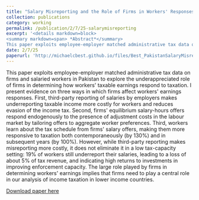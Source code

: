```yaml
---
title: "Salary Misreporting and the Role of Firms in Workers' Responses to Taxes: Evidence from Pakistan"
collection: publications
category: working
permalink: /publication/2/7/25-salarymisreporting
excerpt: '<details markdown=block>
<summary markdown=span> *Abstract*</summary> 
This paper exploits employee-employer matched administrative tax data on firms and salaried workers in Pakistan to explore the underappreciated role of firms in determining how workers&apos; taxable earnings respond to taxation. I present evidence on three ways in which firms affect workers&apos; earnings responses. First, third-party reporting of salaries by employers makes underreporting taxable income more costly for workers and reduces evasion of the income tax. Second, firms&apos; equilibrium salary-hours offers respond endogenously to the presence of adjustment costs in the labour market by tailoring offers to aggregate worker preferences. Third, workers learn about the tax schedule from firms&apos; salary offers, making them more responsive to taxation both contemporaneously (by 130%) and in subsequent years (by 100%). However, while third-party reporting makes misreporting more costly, it does not eliminate it in a low tax-capacity setting: 19% of workers still underreport their salaries, leading to a loss of about 5% of tax revenue, and indicating high returns to investments in improving enforcement capacity. The large role played by firms in determining workers&apos; earnings implies that firms need to play a central role in our analysis of income taxation in lower income countries.'
date: 2/7/25
paperurl: 'http://michaelcbest.github.io/files/Best_PakistanSalaryMisreporting_Feb2025.pdf'
---
```

 
This paper exploits employee-employer matched administrative tax data on firms and salaried workers in Pakistan to explore the underappreciated role of firms in determining how workers&apos; taxable earnings respond to taxation. I present evidence on three ways in which firms affect workers&apos; earnings responses. First, third-party reporting of salaries by employers makes underreporting taxable income more costly for workers and reduces evasion of the income tax. Second, firms&apos; equilibrium salary-hours offers respond endogenously to the presence of adjustment costs in the labour market by tailoring offers to aggregate worker preferences. Third, workers learn about the tax schedule from firms&apos; salary offers, making them more responsive to taxation both contemporaneously (by 130%) and in subsequent years (by 100%). However, while third-party reporting makes misreporting more costly, it does not eliminate it in a low tax-capacity setting: 19% of workers still underreport their salaries, leading to a loss of about 5% of tax revenue, and indicating high returns to investments in improving enforcement capacity. The large role played by firms in determining workers&apos; earnings implies that firms need to play a central role in our analysis of income taxation in lower income countries.

[Download paper here](http://michaelcbest.github.io/files/Best_PakistanSalaryMisreporting_Feb2025.pdf)

